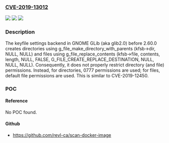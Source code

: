 ### [CVE-2019-13012](https://cve.mitre.org/cgi-bin/cvename.cgi?name=CVE-2019-13012)
![](https://img.shields.io/static/v1?label=Product&message=n%2Fa&color=blue)
![](https://img.shields.io/static/v1?label=Version&message=n%2Fa&color=blue)
![](https://img.shields.io/static/v1?label=Vulnerability&message=n%2Fa&color=brighgreen)

### Description

The keyfile settings backend in GNOME GLib (aka glib2.0) before 2.60.0 creates directories using g_file_make_directory_with_parents (kfsb->dir, NULL, NULL) and files using g_file_replace_contents (kfsb->file, contents, length, NULL, FALSE, G_FILE_CREATE_REPLACE_DESTINATION, NULL, NULL, NULL). Consequently, it does not properly restrict directory (and file) permissions. Instead, for directories, 0777 permissions are used; for files, default file permissions are used. This is similar to CVE-2019-12450.

### POC

#### Reference
No POC found.

#### Github
- https://github.com/revl-ca/scan-docker-image

